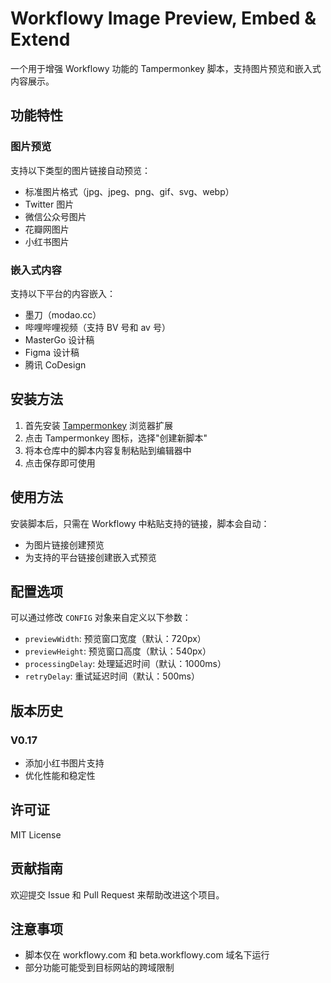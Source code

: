 # Workflowy Image Preview, Embed & Extend

一个用于增强 Workflowy 功能的 Tampermonkey 脚本，支持图片预览和嵌入式内容展示。

## 功能特性

### 图片预览
支持以下类型的图片链接自动预览：
- 标准图片格式（jpg、jpeg、png、gif、svg、webp）
- Twitter 图片
- 微信公众号图片
- 花瓣网图片
- 小红书图片

### 嵌入式内容
支持以下平台的内容嵌入：
- 墨刀（modao.cc）
- 哔哩哔哩视频（支持 BV 号和 av 号）
- MasterGo 设计稿
- Figma 设计稿
- 腾讯 CoDesign

## 安装方法

1. 首先安装 [Tampermonkey](https://www.tampermonkey.net/) 浏览器扩展
2. 点击 Tampermonkey 图标，选择"创建新脚本"
3. 将本仓库中的脚本内容复制粘贴到编辑器中
4. 点击保存即可使用

## 使用方法

安装脚本后，只需在 Workflowy 中粘贴支持的链接，脚本会自动：
- 为图片链接创建预览
- 为支持的平台链接创建嵌入式预览

## 配置选项

可以通过修改 `CONFIG` 对象来自定义以下参数：
- `previewWidth`: 预览窗口宽度（默认：720px）
- `previewHeight`: 预览窗口高度（默认：540px）
- `processingDelay`: 处理延迟时间（默认：1000ms）
- `retryDelay`: 重试延迟时间（默认：500ms）


## 版本历史

### V0.17
- 添加小红书图片支持
- 优化性能和稳定性

## 许可证

MIT License

## 贡献指南

欢迎提交 Issue 和 Pull Request 来帮助改进这个项目。

## 注意事项

- 脚本仅在 workflowy.com 和 beta.workflowy.com 域名下运行
- 部分功能可能受到目标网站的跨域限制
